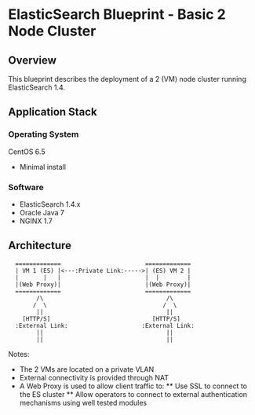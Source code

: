 # ElasticSearch Blueprint - Basic 2 Node Cluster #

## Overview ##
This blueprint describes the deployment of a 2 (VM) node cluster running ElasticSearch 1.4.

## Application Stack ##

### Operating System ###
CentOS 6.5

* Minimal install

### Software ###

* ElasticSearch 1.4.x
* Oracle Java 7
* NGINX 1.7


## Architecture ##
   
      =============                        =============
      | VM 1 (ES) |<---:Private Link:----->| (ES) VM 2 |
      |       |   |                        |  |        |
	  |(Web Proxy)|                        |(Web Proxy)|
      =============                        =============
            /\                                   /\
           /  \                                 /  \
	        ||                                   ||
		[HTTP/S]                             [HTTP/S]
	  :External Link:                     :External Link:
	        ||                                   ||
	  	    ||                                   ||
            

Notes:

* The 2 VMs are located on a private VLAN
* External connectivity is provided through NAT
* A Web Proxy is used to allow client traffic to:
** Use SSL to connect to the ES cluster
** Allow operators to connect to external authentication mechanisms using well tested modules


	  
